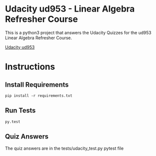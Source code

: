 # Udacity ud953 - Linear Algebra Refresher Course
This is a python3 project that answers the Udacity Quizzes for the ud953 Linear Algebra Refresher Course.

[Udacity ud953](https://www.udacity.com/course/linear-algebra-refresher-course--ud953)

# Instructions

## Install Requirements
```
pip install -r requirements.txt
```

## Run Tests
```
py.test
```

## Quiz Answers
The quiz answers are in the tests/udacity_test.py pytest file